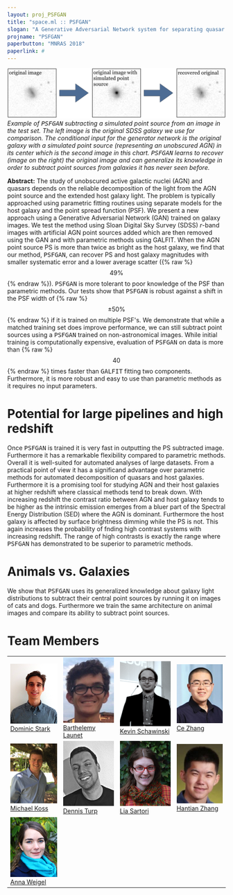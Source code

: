 ```yaml
---
layout: proj_PSFGAN
title: "space.ml :: PSFGAN"
slogan: "A Generative Adversarial Network system for separating quasar point sources and host galaxy light"
projname: "PSFGAN"
paperbutton: "MNRAS 2018"
paperlink: #
---
```




<img src="../pg/PSFGAN_example_large.png?raw=true">
<I>Example of <tt>PSFGAN</tt> subtracting a simulated point source from an image in the test set. The left image is the original SDSS galaxy we use for comparison. The conditional input for the generator network is the original galaxy with a simulated point source (representing an unobscured AGN) in its center which is the second image in this chart.  <tt>PSFGAN</tt> learns to recover (image on the right) the original image and can generalize its knowledge in order to subtract point sources from galaxies it has never seen before.</I>

<b>Abstract:</b> 
The study of unobscured active galactic nuclei (AGN) and quasars depends on the reliable decomposition of the light from the AGN point source and the extended host galaxy light.  The problem is typically approached using parametric fitting routines using separate models for the host galaxy and the point spread function (PSF). We present a new approach using a Generative Adversarial Network (GAN) trained on galaxy images. We test the method using Sloan Digital Sky Survey (SDSS) *r*-band images with artificial AGN point sources added which are then removed using the GAN and with parametric methods using GALFIT. When the AGN point source PS is more than twice as bright as the host galaxy, we find that our method, <tt>PSFGAN</tt>, can recover PS and host galaxy magnitudes with smaller systematic error and a lower average scatter ({% raw %}$$49\%$$ {% endraw %}). <tt>PSFGAN</tt> is more tolerant to poor knowledge of the PSF than parametric methods. Our tests show that <tt>PSFGAN</tt> is robust against a shift in the PSF width of {% raw %}$$\pm 50\%$${% endraw %} if it is trained on multiple PSF's. We demonstrate that while a matched training set does improve performance, we can still subtract point sources using a <tt>PSFGAN</tt> trained on non-astronomical images. While initial training is computationally expensive, evaluation of <tt>PSFGAN</tt> on data is more than {% raw %}$$40$${% endraw %} times faster than <tt>GALFIT</tt> fitting two components. Furthermore, it is more robust and easy to use than parametric methods as it requires no input parameters.



# Potential for large pipelines and high redshift
Once <tt>PSFGAN</tt> is trained it is very fast in outputting the PS subtracted image. Furthermore it has a remarkable flexibility compared to parametric methods. Overall it is well-suited for automated analyses of large datasets. From a practical point of view it has a significand advantage over parametric methods for automated decomposition of quasars and host galaxies. 
Furthermore it is a promising tool for studying AGN and their host galaxies at higher redshift where classical methods tend to break down. With increasing redshift the contrast ratio between AGN and host galaxy tends to be higher as the intrinsic emission emerges from a bluer part of the Spectral Energy Distribution (SED) where the AGN is dominant. Furthermore the host galaxy is affected by surface brightness dimming while the PS is not. This again increases the probability of fnding high contrast systems with increasing redshift. The range of high contrasts is exactly the range where <tt>PSFGAN</tt> has demonstrated to be superior to parametric methods.


# Animals vs. Galaxies
We show that <tt>PSFGAN</tt> uses its generalized knowledge about galaxy light distributions to subtract their central point sources by running it on images of cats and dogs. Furthermore we train the same architecture on animal images and compare its ability to subtract point sources.

# Team Members

<table style="border:none;">
<tr>
<td><img src="../pg/dominic.png?raw=true" width="150"><br/>
<a href="#">Dominic Stark</a></td>

<td><img src="../pg/bart.png?raw=true" width="150"><br/>
<a href="http://www.astro.ethz.ch/schawinski">Barthelemy Launet</a></td>

<td><img src="https://github.com/SpaceML/SpaceML.github.io/blob/PSFGAN/gg/kevin.png?raw=true" width="150"><br/>
<a href="http://www.astro.ethz.ch/schawinski">Kevin Schawinski</a></td>

<td><img src="../pg/ce.png?raw=true" width="150"><br/>
<a href="https://www.inf.ethz.ch/personal/ce.zhang/">Ce Zhang</a></td>
</tr>

<tr>
<td><img src="../pg/mike.png?raw=true" width="150"><br/>
<a href="http://www.astro.ethz.ch/schawinski">Michael Koss</a></td>

<td><img src="../pg/dennis.png?raw=true" width="150"><br/>
<a href="https://people.phys.ethz.ch/~rahimit/index.html">Dennis Turp</a></td>

<td><img src="../pg/lia.png?raw=true" width="150"><br/>
<a href="http://www.astro.ethz.ch/schawinski">Lia Sartori</a></td>

<td><img src="https://github.com/SpaceML/SpaceML.github.io/blob/PSFGAN/gg/hantian.png?raw=true" width="150"><br/>
<a href="https://people.inf.ethz.ch/hanzhang/">Hantian Zhang</a></td>
</tr>

<tr>
<td><img src="../pg/anna.png?raw=true" width="150"><br/>
<a href="http://www.astro.ethz.ch/schawinski">Anna Weigel</a></td>
</tr>

</table>